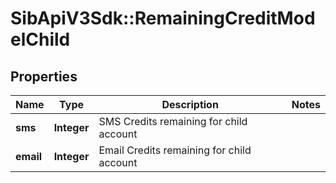 # SibApiV3Sdk::RemainingCreditModelChild

## Properties
Name | Type | Description | Notes
------------ | ------------- | ------------- | -------------
**sms** | **Integer** | SMS Credits remaining for child account | 
**email** | **Integer** | Email Credits remaining for child account | 


